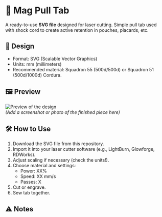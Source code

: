 # 🔧 Mag Pull Tab

A ready-to-use **SVG file** designed for laser cutting. Simple pull tab used with shock cord to create active retention in pouches, placards, etc.

## 📐 Design
- Format: SVG (Scalable Vector Graphics)
- Units: mm (millimeters)  
- Recommended material: Squadron 55 (500d/500d) or Squadron 51 (500d/1000d) Cordura.

## 🖼 Preview
![Preview of the design](preview.png)  
*(Add a screenshot or photo of the finished piece here)*  

## 🛠 How to Use
1. Download the SVG file from this repository.  
2. Import it into your laser cutter software (e.g., LightBurn, Glowforge, RDWorks).  
3. Adjust scaling if necessary (check the units!).  
4. Choose material and settings:  
   - Power: XX%  
   - Speed: XX mm/s  
   - Passes: X  
5. Cut or engrave.
6. Sew tab together.

## ⚠️ Notes

